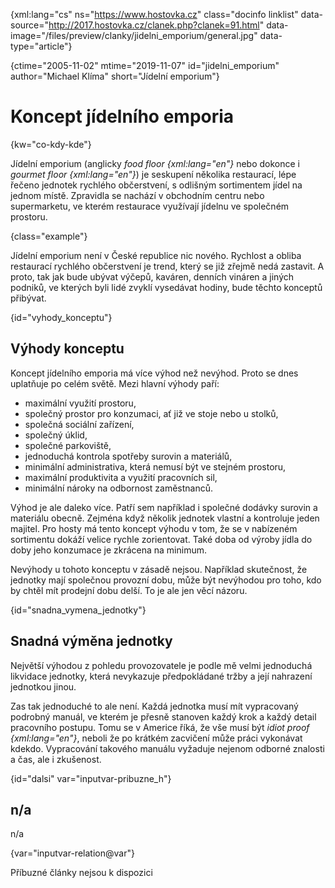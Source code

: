 
{xml:lang="cs" ns="https://www.hostovka.cz" class="docinfo linklist" data-source="http://2017.hostovka.cz/clanek.php?clanek=91.html" data-image="/files/preview/clanky/jidelni_emporium/general.jpg" data-type="article"}

{ctime="2005-11-02" mtime="2019-11-07" id="jidelni_emporium" author="Michael Klíma" short="Jídelní emporium"}

# Koncept jídelního emporia

<!-- generated attribute kw by user_updatekw.sh on 2020-07-05, do not edit -->

{kw="co-kdy-kde"}

Jídelní emporium (anglicky _food floor {xml:lang="en"}_ nebo dokonce i _gourmet floor {xml:lang="en"}_) je seskupení několika restaurací, lépe řečeno jednotek rychlého občerstvení, s odlišným sortimentem jídel na jednom místě. Zpravidla se nachází v obchodním centru nebo supermarketu, ve kterém restaurace využívají jídelnu ve společném prostoru.

{class="example"}

Jídelní emporium není v České republice nic nového. Rychlost a obliba restaurací rychlého občerstvení je trend, který se již zřejmě nedá zastavit. A proto, tak jak bude ubývat výčepů, kaváren, denních vináren a jiných podniků, ve kterých byli lidé zvyklí vysedávat hodiny, bude těchto konceptů přibývat.

{id="vyhody_konceptu"}

## Výhody konceptu

Koncept jídelního emporia má více výhod než nevýhod. Proto se dnes uplatňuje po celém světě. Mezi hlavní výhody paří:

  * maximální využití prostoru,
  * společný prostor pro konzumaci, ať již ve stoje nebo u stolků,
  * společná sociální zařízení,
  * společný úklid,
  * společné parkoviště,
  * jednoduchá kontrola spotřeby surovin a materiálů,
  * minimální administrativa, která nemusí být ve stejném prostoru,
  * maximální produktivita a využití pracovních sil,
  * minimální nároky na odbornost zaměstnanců.

Výhod je ale daleko více. Patří sem například i společné dodávky surovin a materiálu obecně. Zejména když několik jednotek vlastní a kontroluje jeden majitel. Pro hosty má tento koncept výhodu v tom, že se v nabízeném sortimentu dokáží velice rychle zorientovat. Také doba od výroby jídla do doby jeho konzumace je zkrácena na minimum.

Nevýhody u tohoto konceptu v zásadě nejsou. Například skutečnost, že jednotky mají společnou provozní dobu, může být nevýhodou pro toho, kdo by chtěl mít prodejní dobu delší. To je ale jen věcí názoru.

{id="snadna\_vymena\_jednotky"}

## Snadná výměna jednotky

Největší výhodou z pohledu provozovatele je podle mě velmi jednoduchá likvidace jednotky, která nevykazuje předpokládané tržby a její nahrazení jednotkou jinou.

Zas tak jednoduché to ale není. Každá jednotka musí mít vypracovaný podrobný manuál, ve kterém je přesně stanoven každý krok a každý detail pracovního postupu. Tomu se v Americe říká, že vše musí být _idiot proof {xml:lang="en"}_, neboli že po krátkém zacvičení může práci vykonávat kdekdo. Vypracování takového manuálu vyžaduje nejenom odborné znalosti a čas, ale i zkušenost.

{id="dalsi" var="inputvar-pribuzne_h"}

## n/a

n/a

{var="inputvar-relation@var"}

Příbuzné články nejsou k dispozici

